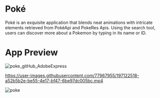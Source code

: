 # Poké
Poké is an exquisite application that blends neat animations with intricate elements retrieved from PokéApi and PokeRes Apis. Using the search tool, users can discover more about a Pokemon by typing in its name or ID.

# App Preview

![poke_gitHub_AdobeExpress](https://user-images.githubusercontent.com/77967955/197123719-1d2d7d69-5bb6-4bf4-ae4c-04c524b393c7.gif)

https://user-images.githubusercontent.com/77967955/197122518-a52b5b2e-be55-4e17-bf47-6be97dc005bc.mp4

![poke](https://user-images.githubusercontent.com/77967955/196111344-0a576de5-cdb9-47c6-b72d-048c403b7727.png)

